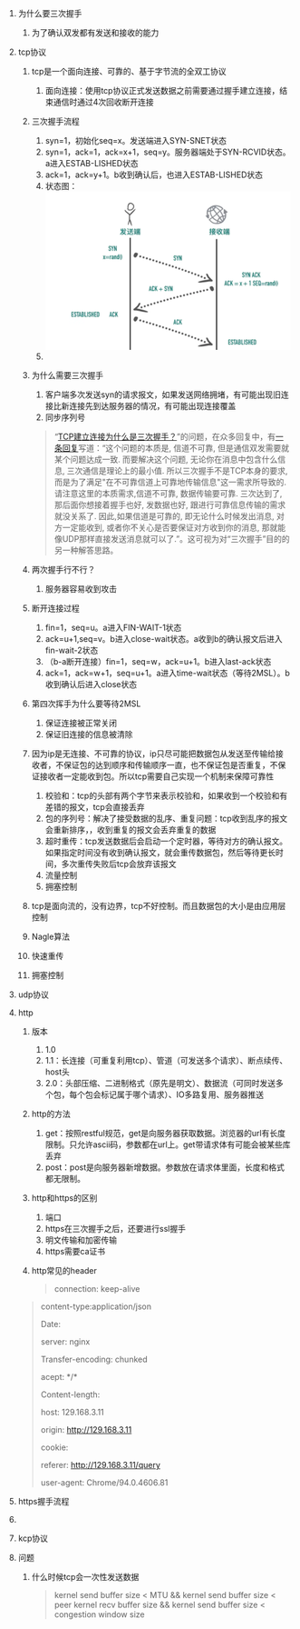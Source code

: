 1. 为什么要三次握手
   
   1. 为了确认双发都有发送和接收的能力
   
2. tcp协议

   1. tcp是一个面向连接、可靠的、基于字节流的全双工协议

      1. 面向连接：使用tcp协议正式发送数据之前需要通过握手建立连接，结束通信时通过4次回收断开连接

   2. 三次握手流程

      1. syn=1，初始化seq=x。发送端进入SYN-SNET状态
      2. syn=1，ack=1，ack=x+1，seq=y。服务器端处于SYN-RCVID状态。a进入ESTAB-LISHED状态
      3. ack=1，ack=y+1。b收到确认后，也进入ESTAB-LISHED状态
      4. 状态图：![image-20211023150638872](image-20211023150638872.png)
      5. 

   3. 为什么需要三次握手

      1. 客户端多次发送syn的请求报文，如果发送网络拥堵，有可能出现旧连接比新连接先到达服务器的情况，有可能出现连接覆盖
      2. 同步序列号

      > “[TCP建立连接为什么是三次握手？](https://link.zhihu.com/?target=https%3A//groups.google.com/d/topic/pongba/kF6O7-MFxM0/discussion)”的问题，在众多回复中，有[一条回复](https://link.zhihu.com/?target=https%3A//groups.google.com/d/msg/pongba/kF6O7-MFxM0/5S7zIJ4yqKUJ)写道：“这个问题的本质是, 信道不可靠, 但是通信双发需要就某个问题达成一致. 而要解决这个问题,  无论你在消息中包含什么信息, 三次通信是理论上的最小值. 所以三次握手不是TCP本身的要求, 而是为了满足"在不可靠信道上可靠地传输信息"这一需求所导致的. 请注意这里的本质需求,信道不可靠, 数据传输要可靠. 三次达到了, 那后面你想接着握手也好, 发数据也好, 跟进行可靠信息传输的需求就没关系了. 因此,如果信道是可靠的, 即无论什么时候发出消息, 对方一定能收到, 或者你不关心是否要保证对方收到你的消息, 那就能像UDP那样直接发送消息就可以了.”。这可视为对“三次握手”目的的另一种解答思路。

   4. 两次握手行不行？

      1. 服务器容易收到攻击

   5. 断开连接过程

      1. fin=1，seq=u。a进入FIN-WAIT-1状态
      2. ack=u+1,seq=v。b进入close-wait状态。a收到b的确认报文后进入fin-wait-2状态
      3. （b-a断开连接）fin=1，seq=w，ack=u+1。b进入last-ack状态
      4. ack=1，ack=w+1，seq=u+1。a进入time-wait状态（等待2MSL）。b收到确认后进入close状态

   6. 第四次挥手为什么要等待2MSL

      1. 保证连接被正常关闭
      2. 保证旧连接的信息被清除

   7. 因为ip是无连接、不可靠的协议，ip只尽可能把数据包从发送至传输给接收者，不保证包的达到顺序和传输顺序一直，也不保证包是否重复，不保证接收者一定能收到包。所以tcp需要自己实现一个机制来保障可靠性

      1. 校验和：tcp的头部有两个字节来表示校验和，如果收到一个校验和有差错的报文，tcp会直接丢弃
      2. 包的序列号：解决了接受数据的乱序、重复问题：tcp收到乱序的报文会重新排序，，收到重复的报文会丢弃重复的数据
      3. 超时重传：tcp发送数据后会启动一个定时器，等待对方的确认报文。如果指定时间没有收到确认报文，就会重传数据包，然后等待更长时间，多次重传失败后tcp会放弃该报文
      4. 流量控制
      5. 拥塞控制

   8. tcp是面向流的，没有边界，tcp不好控制。而且数据包的大小是由应用层控制

   9. Nagle算法

   10. 快速重传

   11. 拥塞控制

3. udp协议

4. http
   1. 版本
      1. 1.0
      2. 1.1：长连接（可重复利用tcp）、管道（可发送多个请求）、断点续传、host头
      3. 2.0：头部压缩、二进制格式（原先是明文）、数据流（可同时发送多个包，每个包会标记属于哪个请求）、IO多路复用、服务器推送
      
   2. http的方法
      1. get：按照restful规范，get是向服务器获取数据。浏览器的url有长度限制。只允许ascii码，参数都在url上。get带请求体有可能会被某些库丢弃
      2. post：post是向服务器新增数据。参数放在请求体里面，长度和格式都无限制。
      
   3. http和https的区别
      1. 端口
      2. https在三次握手之后，还要进行ssl握手
      3. 明文传输和加密传输
      4. https需要ca证书
      
   4. http常见的header

      > connection: keep-alive
   >
      > content-type:application/json
      >
      > Date:
      >
      > server: nginx
      >
      > Transfer-encoding: chunked
      >
      > acept: \*/\*
      >
      > Content-length:
      >
      > host: 129.168.3.11
      >
      > origin: http://129.168.3.11
      >
      > cookie:
      >
      > referer: http://129.168.3.11/query
      >
      > user-agent: Chrome/94.0.4606.81 
   
5. https握手流程

6. 

7. kcp协议

8. 问题

   1. 什么时候tcp会一次性发送数据

      > kernel send buffer size < MTU && kernel send buffer size < peer kernel recv buffer size && kernel send buffer size < congestion window size